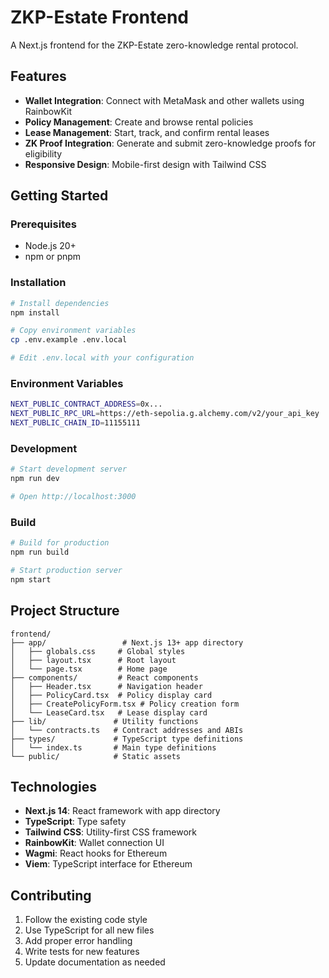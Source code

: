 # ZKP-Estate Frontend

A Next.js frontend for the ZKP-Estate zero-knowledge rental protocol.

## Features

- **Wallet Integration**: Connect with MetaMask and other wallets using RainbowKit
- **Policy Management**: Create and browse rental policies
- **Lease Management**: Start, track, and confirm rental leases
- **ZK Proof Integration**: Generate and submit zero-knowledge proofs for eligibility
- **Responsive Design**: Mobile-first design with Tailwind CSS

## Getting Started

### Prerequisites

- Node.js 20+
- npm or pnpm

### Installation

```bash
# Install dependencies
npm install

# Copy environment variables
cp .env.example .env.local

# Edit .env.local with your configuration
```

### Environment Variables

```bash
NEXT_PUBLIC_CONTRACT_ADDRESS=0x...
NEXT_PUBLIC_RPC_URL=https://eth-sepolia.g.alchemy.com/v2/your_api_key
NEXT_PUBLIC_CHAIN_ID=11155111
```

### Development

```bash
# Start development server
npm run dev

# Open http://localhost:3000
```

### Build

```bash
# Build for production
npm run build

# Start production server
npm start
```

## Project Structure

```
frontend/
├── app/                 # Next.js 13+ app directory
│   ├── globals.css     # Global styles
│   ├── layout.tsx      # Root layout
│   └── page.tsx        # Home page
├── components/         # React components
│   ├── Header.tsx      # Navigation header
│   ├── PolicyCard.tsx  # Policy display card
│   ├── CreatePolicyForm.tsx # Policy creation form
│   └── LeaseCard.tsx   # Lease display card
├── lib/               # Utility functions
│   └── contracts.ts   # Contract addresses and ABIs
├── types/             # TypeScript type definitions
│   └── index.ts       # Main type definitions
└── public/            # Static assets
```

## Technologies

- **Next.js 14**: React framework with app directory
- **TypeScript**: Type safety
- **Tailwind CSS**: Utility-first CSS framework
- **RainbowKit**: Wallet connection UI
- **Wagmi**: React hooks for Ethereum
- **Viem**: TypeScript interface for Ethereum

## Contributing

1. Follow the existing code style
2. Use TypeScript for all new files
3. Add proper error handling
4. Write tests for new features
5. Update documentation as needed
